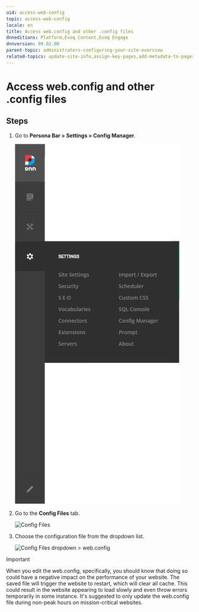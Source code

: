 ```yaml
---
uid: access-web-config
topic: access-web-config
locale: en
title: Access web.config and other .config files
dnneditions: Platform,Evoq Content,Evoq Engage
dnnversion: 09.02.00
parent-topic: administrators-configuring-your-site-overview
related-topics: update-site-info,assign-key-pages,add-metadata-to-pages,configure-messaging,configure-check-for-new-version,participate-in-improvement-program,configure-html-editor,page-file-versioning,administrators-extensions-overview,administrators-connectors-overview,administrators-workflows-overview,administrators-search-overview,administrators-vocabularies-overview
---
```


# Access web.config and other .config files

## Steps

1.  Go to **Persona Bar \> Settings \> Config Manager**.
    
    ![Persona Bar > Settings > Config Manager](/images/scr-pbar-host-Settings-E91-platform.png)
    
2.  Go to the **Config Files** tab.
    
    ![Config Files](/images/scr-pbtabs-host-Settings-ConfigManager-ConfigFiles-E90.png)
    
3.  Choose the configuration file from the dropdown list.
    
    ![Config Files dropdown > web.config](/images/scr-ConfigMgr-ConfigFiles-webconfig-E91.png)
    
> [!IMPORTANT]
> When you edit the web.config, specifically, you should know that doing so could have a negative impact on the performance of your website.  The saved file will trigger the website to restart, which will clear all cache. This could result in the website appearing to load slowly and even throw errors temporarily in some instance.  It's suggested to only update the web.config file during non-peak hours on mission-critical websites.
